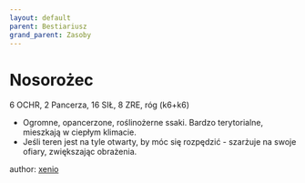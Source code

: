 ```yaml
---
layout: default
parent: Bestiariusz
grand_parent: Zasoby
---
```


# Nosorożec

6 OCHR, 2 Pancerza, 16 SIŁ, 8 ZRE, róg (k6+k6)

- Ogromne, opancerzone, roślinożerne ssaki. Bardzo terytorialne, mieszkają w ciepłym klimacie.
- Jeśli teren jest na tyle otwarty, by móc się rozpędzić - szarżuje na swoje ofiary, zwiększając obrażenia.

author: [xenio](https://xenioinabottle.blogspot.com)
